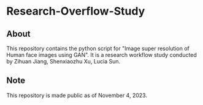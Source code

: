 # Research-Overflow-Study



## About
This repository contains the python script for "Image super resolution of Human face images using GAN". It is a research workflow study conducted by Zihuan Jiang, Shenxiaozhu Xu, Lucia Sun.

## Note
This repository is made public as of November 4, 2023.
